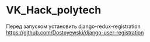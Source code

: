 # VK_Hack_polytech

Перед запуском установить django-redux-registration https://github.com/Dostoyewski/django-user-registration